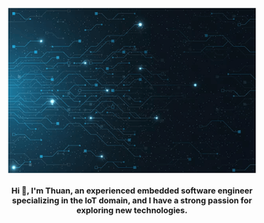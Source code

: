 <a href="https://github.com/thuan1091996">
    <img src="https://github.com/thuan1091996/thuan1091996/blob/main/images/preview.png" alt="MasterHead" style="width: 100%; height: 50%;">
</a>
<h3 align="center">Hi 👋, I'm Thuan, an experienced embedded software engineer specializing in the IoT domain, and I have a strong passion for exploring new technologies.
